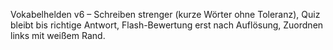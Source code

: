 Vokabelhelden v6 – Schreiben strenger (kurze Wörter ohne Toleranz), Quiz bleibt bis richtige Antwort, Flash-Bewertung erst nach Auflösung, Zuordnen links mit weißem Rand.
